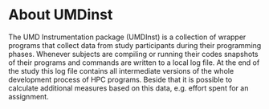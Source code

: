 # About UMDinst #

The UMD Instrumentation package (UMDInst) is a collection of wrapper programs that collect data from study participants during their programming phases. Whenever subjects are compiling or running their codes snapshots of their programs and commands are written to a local log file. At the end of the study this log file contains all intermediate versions of the whole development process of HPC programs. Beside that it is possible to calculate additional measures based on this data, e.g. effort spent for an assignment.
